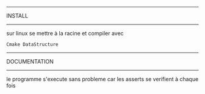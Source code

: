 

*******
INSTALL
*******
sur linux se mettre à la racine et compiler avec
```shell
Cmake DataStructure
```


*************
DOCUMENTATION
*************

le programme s'execute sans probleme car les asserts se verifient à chaque fois

